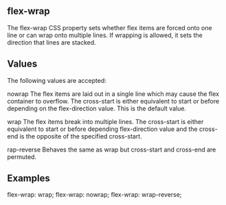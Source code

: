 ## flex-wrap

The flex-wrap CSS property sets whether flex items are forced onto one line or can wrap onto multiple lines. If wrapping is allowed, it sets the direction that lines are stacked.


## Values

The following values are accepted:

nowrap
The flex items are laid out in a single line which may cause the flex container to overflow. The cross-start is either equivalent to start or before depending on the flex-direction value. This is the default value.

wrap
The flex items break into multiple lines. The cross-start is either equivalent to start or before depending flex-direction value and the cross-end is the opposite of the specified cross-start.

rap-reverse
Behaves the same as wrap but cross-start and cross-end are permuted.

## Examples

flex-wrap: wrap;
flex-wrap: nowrap;
flex-wrap: wrap-reverse;